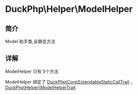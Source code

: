 # DuckPhp\Helper\ModelHelper

## 简介
Model 助手类,全静态方法
## 详解
ModelHelper 只有 5个方法

ModelHelper 绑定了 [DuckPhp\Core\ExtendableStaticCallTrait](Core-ExtendableStaticCallTrait.md) ， [DuckPhp\Helper\ModelHelperTrait](Helper-ModelHelperTrait.md)
